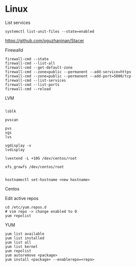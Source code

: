 # Linux

List services

```
systemctl list-unit-files --state=enabled
```

https://github.com/oguzhaninan/Stacer


Firewalld

```
firewall-cmd --state
firewall-cmd --list-all
firewall-cmd --get-default-zone
firewall-cmd --zone=public --permanent --add-service=https
firewall-cmd --zone=public --permanent --add-port=5000/tcp
firewall-cmd --list-services
firewall-cmd --list-ports
firewall-cmd --reload
```


LVM

```

lsblk

pvscan

pvs
vgs
lvs

vgdisplay -v
lvdisplay

lvextend -L +10G /dev/centos/root

xfs_growfs /dev/centos/root


```








```
hostnamectl set-hostname <new hostname>
```


Centos

Edit active repos
```
cd /etc/yum.repos.d
# vim repo -> change enabled to 0
yum repolist
```

YUM
```
yum list available
yum list installed
yum list all
yum list kernel
yum repolist
yum autoremove <package>
yum install <package> --enablerepo=<repo>
```
